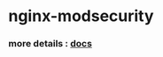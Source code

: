 # nginx-modsecurity
### more details : [docs](https://lazarus0x1337.github.io/posts/Nginx_with_ModSecurity/)

